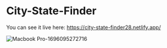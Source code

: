 # City-State-Finder

 You can see it live here: https://city-state-finder28.netlify.app/

![Macbook Pro-1696095272716](https://github.com/Alexandra2888/City-State-Finder/assets/76844097/00461c06-70b0-4414-b530-a85c3cdb65c4)
